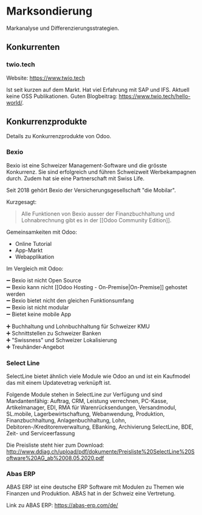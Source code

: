 # Marksondierung

Markanalyse und Differenzierungsstrategien.

## Konkurrenten

### twio.tech

Website: <https://www.twio.tech>

Ist seit kurzen auf dem Markt. Hat viel Erfahrung mit SAP und IFS. Aktuell keine OSS Publikationen. Guten Blogbeitrag: https://www.twio.tech/hello-world/.

## Konkurrenzprodukte

Details zu Konkurrenzprodukte von Odoo.

### Bexio

Bexio ist eine Schweizer Management-Software und die grösste Konkurrenz. Sie sind erfolgreich und führen Schweizweit Werbekampagnen durch. Zudem hat sie eine Partnerschaft mit Swiss Life.

Seit 2018 gehört Bexio der Versicherungsgesellschaft "die Mobilar". 

Kurzgesagt:

> Alle Funktionen von Bexio ausser der Finanzbuchhaltung und Lohnabrechnung gibt es in der [[Odoo Community Edition]].

Gemeinsamkeiten mit Odoo:

* Online Tutorial
* App-Markt
* Webapplikation

Im Vergleich mit Odoo:

➖ Bexio ist nicht Open Source  
➖ Bexio kann nicht [[Odoo Hosting - On-Premise|On-Premise]] gehostet werden  
➖ Bexio bietet nicht den gleichen Funktionsumfang  
➖ Bexio ist nicht modular  
➖ Bietet keine mobile App  

➕ Buchhaltung und Lohnbuchhaltung für Schweizer KMU  
➕ Schnittstellen zu Schweizer Banken  
➕ "Swissness" und Schweizer Lokalisierung  
➕ Treuhänder-Angebot  

### Select Line 
SelectLine bietet ähnlich viele Module wie Odoo an und ist ein Kaufmodel das mit einem Updatevetrag verknüpft ist.

Folgende Module stehen in SelectLine zur Verfügung und sind Mandantenfähig: 
Auftrag, CRM, Leistung verrechnen, PC-Kasse, Artikelmanager, EDI, RMA für Warenrücksendungen, Versandmodul, SL.mobile, Lagerbewirtschaftung, Webanwendung, Produktion, Finanzbuchhaltung, Anlagenbuchhaltung, Lohn, 
Debitoren-/Kreditorenverwaltung, EBanking,  Archivierung SelectLine, BDE, Zeit- und Serviceerfassung

Die Preisliste steht hier zum Download: <http://www.ddiag.ch/upload/pdf/dokumente/Preisliste%20SelectLine%20Software%20AG_ab%2008.05.2020.pdf>

### Abas ERP
ABAS ERP ist eine deutsche ERP Software mit Modulen zu Themen wie Finanzen und Produktion. ABAS hat in der Schweiz eine Vertretung.

Link zu ABAS ERP: <https://abas-erp.com/de/>
